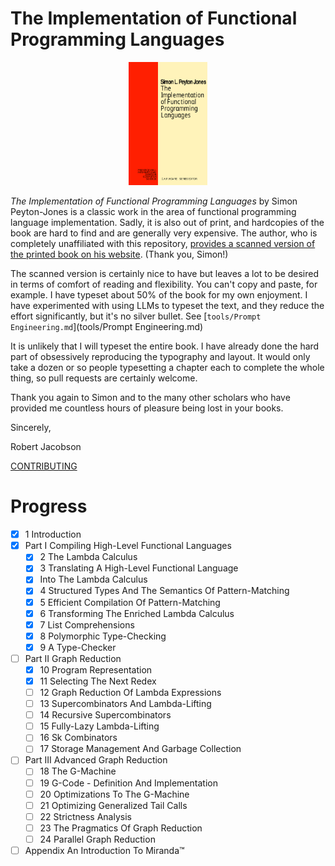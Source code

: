 # The Implementation of Functional Programming Languages

<p align="center">
<img src="https://github.com/rljacobson/TIOFPL/raw/master/cover.svg" width="25%">
</p>

*The Implementation of Functional Programming Languages* by Simon Peyton-Jones  is a classic work in the area of functional programming language implementation. Sadly, it is also out of print, and hardcopies of the book are hard to find and are generally very expensive. The author, who is completely unaffiliated with this repository, [provides a scanned version of the printed book on his website](https://www.microsoft.com/en-us/research/publication/the-implementation-of-functional-programming-languages/). (Thank you, Simon!)

The scanned version is certainly nice to have but leaves a lot to be desired in terms of comfort of reading and flexibility. You can't copy and paste, for example. I have typeset about 50% of the book for my own enjoyment. I have experimented with using LLMs to typeset the text, and they reduce the effort significantly, but it's no silver bullet. See [`tools/Prompt Engineering.md`](tools/Prompt Engineering.md)

It is unlikely that I will typeset the entire book. I have already done the hard part of obsessively reproducing the typography and layout. It would only take a dozen or so people typesetting a chapter each to complete the whole thing, so pull requests are certainly welcome.

Thank you again to Simon and to the many other scholars who have provided me countless hours of pleasure being lost in your books.

Sincerely,

Robert Jacobson

[CONTRIBUTING](CONTRIBUTING.md)

# Progress

- [X] 1 Introduction
- [X] Part I Compiling High-Level Functional Languages
	- [X] 2 The Lambda Calculus
	- [X] 3 Translating A High-Level Functional Language
	- [X] Into The Lambda Calculus
	- [X] 4 Structured Types And The Semantics Of Pattern-Matching
	- [X] 5 Efficient Compilation Of Pattern-Matching
	- [X] 6 Transforming The Enriched Lambda Calculus
	- [X] 7 List Comprehensions
	- [X] 8 Polymorphic Type-Checking
	- [X] 9 A Type-Checker
- [ ] Part II Graph Reduction
	- [x] 10 Program Representation
	- [x] 11 Selecting The Next Redex
	- [ ] 12 Graph Reduction Of Lambda Expressions
	- [ ] 13 Supercombinators And Lambda-Lifting
	- [ ] 14 Recursive Supercombinators
	- [ ] 15 Fully-Lazy Lambda-Lifting
	- [ ] 16 Sk Combinators
	- [ ] 17 Storage Management And Garbage Collection
- [ ] Part III Advanced Graph Reduction
	- [ ] 18 The G-Machine
	- [ ] 19 G-Code - Definition And Implementation
	- [ ] 20 Optimizations To The G-Machine
	- [ ] 21 Optimizing Generalized Tail Calls
	- [ ] 22 Strictness Analysis
	- [ ] 23 The Pragmatics Of Graph Reduction
	- [ ] 24 Parallel Graph Reduction
- [ ] Appendix An Introduction To Miranda™
